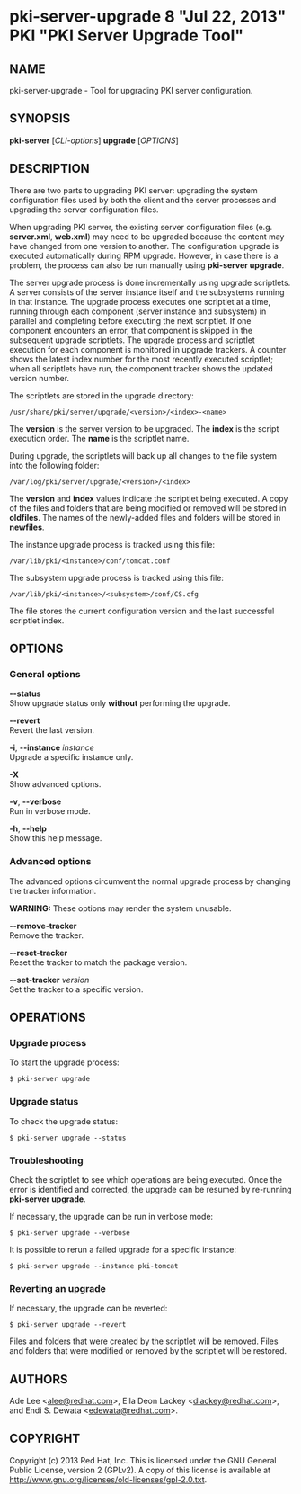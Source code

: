 # pki-server-upgrade 8 "Jul 22, 2013" PKI "PKI Server Upgrade Tool"

## NAME

pki-server-upgrade - Tool for upgrading PKI server configuration.

## SYNOPSIS

**pki-server** [*CLI-options*] **upgrade** [*OPTIONS*]

## DESCRIPTION

There are two parts to upgrading PKI server:
upgrading the system configuration files used by both the client and the server processes
and upgrading the server configuration files.

When upgrading PKI server, the existing server configuration files (e.g. **server.xml**, **web.xml**)
may need to be upgraded because the content may have changed from one version to another.
The configuration upgrade is executed automatically during RPM upgrade.
However, in case there is a problem, the process can also be run manually using **pki-server upgrade**.

The server upgrade process is done incrementally using upgrade scriptlets.
A server consists of the server instance itself and the subsystems running in that instance.
The upgrade process executes one scriptlet at a time,
running through each component (server instance and subsystem) in parallel and completing before executing the next scriptlet.
If one component encounters an error, that component is skipped in the subsequent upgrade scriptlets.
The upgrade process and scriptlet execution for each component is monitored in upgrade trackers.
A counter shows the latest index number for the most recently executed scriptlet;
when all scriptlets have run, the component tracker shows the updated version number.

The scriptlets are stored in the upgrade directory:

```
/usr/share/pki/server/upgrade/<version>/<index>-<name>
```

The **version** is the server version to be upgraded. The **index** is the script execution order.
The **name** is the scriptlet name.

During upgrade, the scriptlets will back up all changes to the file system into the following folder:

```
/var/log/pki/server/upgrade/<version>/<index>
```

The **version** and **index** values indicate the scriptlet being executed.
A copy of the files and folders that are being modified or removed will be stored in **oldfiles**.
The names of the newly-added files and folders will be stored in **newfiles**.

The instance upgrade process is tracked using this file:

```
/var/lib/pki/<instance>/conf/tomcat.conf
```

The subsystem upgrade process is tracked using this file:

```
/var/lib/pki/<instance>/<subsystem>/conf/CS.cfg
```

The file stores the current configuration version and the last successful scriptlet index.

## OPTIONS

### General options

**--status**  
    Show upgrade status only **without** performing the upgrade.

**--revert**  
    Revert the last version.

**-i**, **--instance** *instance*  
    Upgrade a specific instance only.

**-X**  
    Show advanced options.

**-v**, **--verbose**  
    Run in verbose mode.

**-h**, **--help**  
    Show this help message.

### Advanced options

The advanced options circumvent the normal upgrade process by changing the tracker information.

**WARNING:** These options may render the system unusable.

**--remove-tracker**  
    Remove the tracker.

**--reset-tracker**  
    Reset the tracker to match the package version.

**--set-tracker** *version*  
    Set the tracker to a specific version.

## OPERATIONS

### Upgrade process

To start the upgrade process:

```
$ pki-server upgrade
```

### Upgrade status

To check the upgrade status:

```
$ pki-server upgrade --status
```

### Troubleshooting

Check the scriptlet to see which operations are being executed.
Once the error is identified and corrected, the upgrade can be resumed by re-running **pki-server upgrade**.

If necessary, the upgrade can be run in verbose mode:

```
$ pki-server upgrade --verbose
```

It is possible to rerun a failed upgrade for a specific instance:

```
$ pki-server upgrade --instance pki-tomcat
```

### Reverting an upgrade

If necessary, the upgrade can be reverted:

```
$ pki-server upgrade --revert
```

Files and folders that were created by the scriptlet will be removed.
Files and folders that were modified or removed by the scriptlet will be restored.

## AUTHORS

Ade Lee &lt;alee@redhat.com&gt;, Ella Deon Lackey &lt;dlackey@redhat.com&gt;, and Endi S. Dewata &lt;edewata@redhat.com&gt;.

## COPYRIGHT

Copyright (c) 2013 Red Hat, Inc.
This is licensed under the GNU General Public License, version 2 (GPLv2).
A copy of this license is available at http://www.gnu.org/licenses/old-licenses/gpl-2.0.txt.
